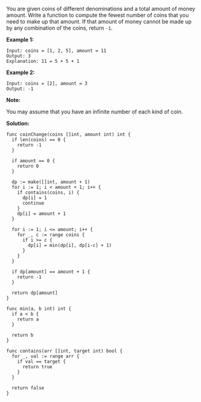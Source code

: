 You are given coins of different denominations and a total amount of money amount. Write a function to compute the fewest number of coins that you need to make up that amount. If that amount of money cannot be made up by any combination of the coins, return `-1`.

**Example 1:**

```
Input: coins = [1, 2, 5], amount = 11
Output: 3 
Explanation: 11 = 5 + 5 + 1
```

**Example 2:**

```
Input: coins = [2], amount = 3
Output: -1
```

**Note:**

You may assume that you have an infinite number of each kind of coin.

**Solution:**

```golang
func coinChange(coins []int, amount int) int {
  if len(coins) == 0 {
    return -1
  }

  if amount == 0 {
    return 0
  }

  dp := make([]int, amount + 1)
  for i := 1; i < amount + 1; i++ {
    if contains(coins, i) {
      dp[i] = 1
      continue
    }
    dp[i] = amount + 1
  }

  for i := 1; i <= amount; i++ {
    for _, c := range coins {
      if i >= c {
        dp[i] = min(dp[i], dp[i-c] + 1)
      }
    }
  }

  if dp[amount] == amount + 1 {
    return -1
  }

  return dp[amount]
}

func min(a, b int) int {
  if a < b {
    return a
  }

  return b
}

func contains(arr []int, target int) bool {
  for _, val := range arr {
    if val == target {
      return true
    }
  }

  return false
}
```
